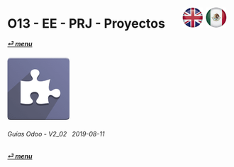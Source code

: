 # O13 - EE - PRJ - Proyectos &nbsp;&nbsp;&nbsp;&nbsp; [![en-uk](/doc/img/flg/en-uk-flg-btn-sml.png)](/en-uk/o13/ee/prj/en-uk-o13-ee-prj-projects-guides.md) [ ![es-mx](/doc/img/flg/es-mx-flg-btn-sml.png)](/es-mx/o13/ee/prj/es-mx-o13-ee-prj-projects-guides.md)
#### [_&#x23CE; menu_](/es-mx/o13/ee/es-mx-o13-ee-guides-menu.md "Regresar al menúu de EE")  
### ![prj](/doc/img/project.png)
	
###### Guías Odoo - V2_02 &nbsp; 2019-08-11  
**[_&#x23CE; menu_](/es-mx/o13/ee/es-mx-o13-ee-guides-menu.md)**  
